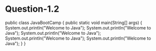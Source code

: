 # Question-1.2

public class JavaBootCamp 
{ 
  public static void main(String[] args)
 { 
  System.out.println("Welcome to Java"); 
  System.out.println("Welcome to Java"); 
  System.out.println("Welcome to Java"); 
  System.out.println("Welcome to Java"); 
  System.out.println("Welcome to Java"); 
 } 
}
